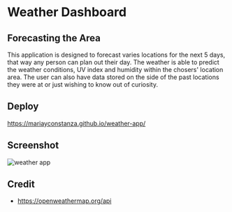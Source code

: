 # Weather Dashboard 

## Forecasting the Area

This application is designed to forecast varies locations for the next 5 days, that way any person can plan out their day. The weather is able to predict the weather conditions, UV index and humidity within the chosers' location area. The user can also have data stored on the side of the past locations they were at or just wishing to know out of curiosity.

## Deploy
https://mariayconstanza.github.io/weather-app/

## Screenshot
![weather app](https://user-images.githubusercontent.com/112887914/204567541-5c899180-fc3b-4d20-a1f9-34c23ef3f012.png)

## Credit
- https://openweathermap.org/api
